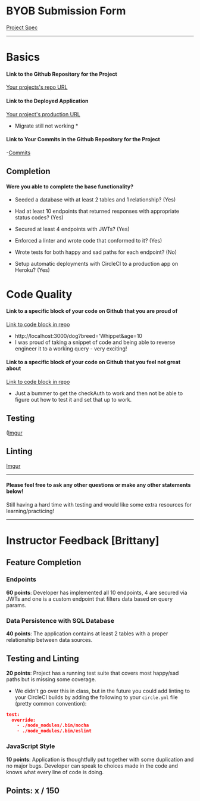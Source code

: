 # BYOB Submission Form

[Project Spec](http://frontend.turing.io/projects/build-your-own-backend.html)

------

# Basics

#### Link to the Github Repository for the Project
[Your projects's repo URL](https://github.com/marissa27/trivia-time)

#### Link to the Deployed Application
[Your project's production URL](https://thetriviabackend.herokuapp.com/)
* Migrate still not working *

#### Link to Your Commits in the Github Repository for the Project

-[Commits](https://github.com/marissa27/trivia-time/commits/master)

## Completion

#### Were you able to complete the base functionality?

* Seeded a database with at least 2 tables and 1 relationship?
(Yes)

* Had at least 10 endpoints that returned responses with appropriate status codes?
(Yes)

* Secured at least 4 endpoints with JWTs?
(Yes)

* Enforced a linter and wrote code that conformed to it?
(Yes)

* Wrote tests for both happy and sad paths for each endpoint?
(No)

* Setup automatic deployments with CircleCI to a production app on Heroku?
(Yes)

# Code Quality

#### Link to a specific block of your code on Github that you are proud of
[Link to code block in repo](https://github.com/marissa27/trivia-time/blob/master/server.js#L99-L109)

* http://localhost:3000/dog?breed='Whippet&age=10
* I was proud of taking a snippet of code and being able to reverse engineer it to a working query - very exciting!

#### Link to a specific block of your code on Github that you feel not great about
[Link to code block in repo](https://github.com/marissa27/trivia-time/blob/master/test/routes.spec.js#L274-L290)

* Just a bummer to get the checkAuth to work and then not be able to figure out how to test it and set that up to work. 

## Testing

([Imgur](http://i.imgur.com/003BTQx.png)

## Linting

[Imgur](http://i.imgur.com/yDKNidp.png)

-----

#### Please feel free to ask any other questions or make any other statements below!

Still having a hard time with testing and would like some extra resources for learning/practicing!

-----

# Instructor Feedback [Brittany]

## Feature Completion

### Endpoints
**60 points**: Developer has implemented all 10 endpoints, 4 are secured via JWTs and one is a custom endpoint that filters data based on query params.

### Data Persistence with SQL Database
**40 points**: The application contains at least 2 tables with a proper relationship between data sources.

## Testing and Linting

**20 points**: Project has a running test suite that covers most happy/sad paths but is missing some coverage.

* We didn't go over this in class, but in the future you could add linting to your CircleCI builds by adding the following to your `circle.yml` file (pretty common convention):

```json
test:
  override:
    - ./node_modules/.bin/mocha
    - ./node_modules/.bin/eslint
```

### JavaScript Style
**10 points**: Application is thoughtfully put together with some duplication and no major bugs. Developer can speak to choices made in the code and knows what every line of code is doing.


## Points: x / 150
